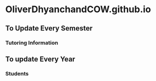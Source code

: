 # OliverDhyanchandCOW.github.io

## To Update Every Semester

### Tutoring Information

## To update Every Year

### Students
